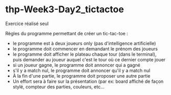 # thp-Week3-Day2_tictactoe

Exercice réalisé seul 

Règles du programme permettant de créer un tic-tac-toe :

- le programme est à deux joueurs only (pas d'intelligence artificielle)
- le programme doit commencer en demandant le prénom des joueurs
- le programme doit afficher le plateau chaque tour (dans le terminal), puis demander au joueur auquel c'est le tour où ce dernier compte jouer
- si un joueur gagne, le programme doit annoncer qui a gagné
- s'il y a match nul, le programme doit annoncer qu'il y a match nul
- À la fin d'une partie, le programme doit proposer une autre partie
- Un effort sera à faire sur la présentation (par ex: board affiché de façon stylé, compteur des parties, couleurs, etc...